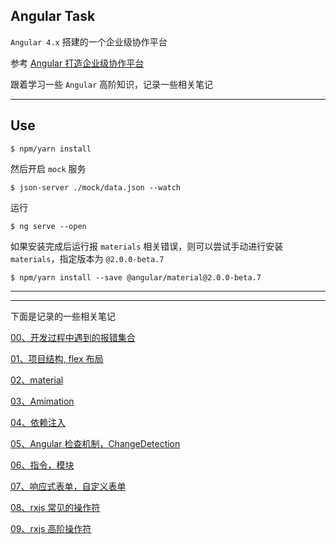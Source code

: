 ## Angular Task

`Angular 4.x` 搭建的一个企业级协作平台

参考 [Angular 打造企业级协作平台](https://coding.imooc.com/class/123.html)

跟着学习一些 `Angular` 高阶知识，记录一些相关笔记

----

## Use

```
$ npm/yarn install
```

然后开启 `mock` 服务

```
$ json-server ./mock/data.json --watch
```

运行

```
$ ng serve --open
```

如果安装完成后运行报 `materials` 相关错误，则可以尝试手动进行安装 `materials`，指定版本为 `@2.0.0-beta.7`

```
$ npm/yarn install --save @angular/material@2.0.0-beta.7
```

----

----

下面是记录的一些相关笔记

[00、开发过程中遇到的报错集合](https://github.com/hanekaoru/Angular-Task/blob/master/note/00.md)

[01、项目结构, flex 布局](https://github.com/hanekaoru/Angular-Task/blob/master/note/01.md)

[02、material](https://github.com/hanekaoru/Angular-Task/blob/master/note/02.md)

[03、Amimation](https://github.com/hanekaoru/Angular-Task/blob/master/note/03.md)

[04、依赖注入](https://github.com/hanekaoru/Angular-Task/blob/master/note/04.md)

[05、Angular 检查机制，ChangeDetection](https://github.com/hanekaoru/Angular-Task/blob/master/note/05.md)

[06、指令，模块](https://github.com/hanekaoru/Angular-Task/blob/master/note/05.md)

[07、响应式表单，自定义表单](https://github.com/hanekaoru/Angular-Task/blob/master/note/05.md)

[08、rxjs 常见的操作符](https://github.com/hanekaoru/Angular-Task/blob/master/note/05.md)

[09、rxjs 高阶操作符](https://github.com/hanekaoru/Angular-Task/blob/master/note/05.md)

